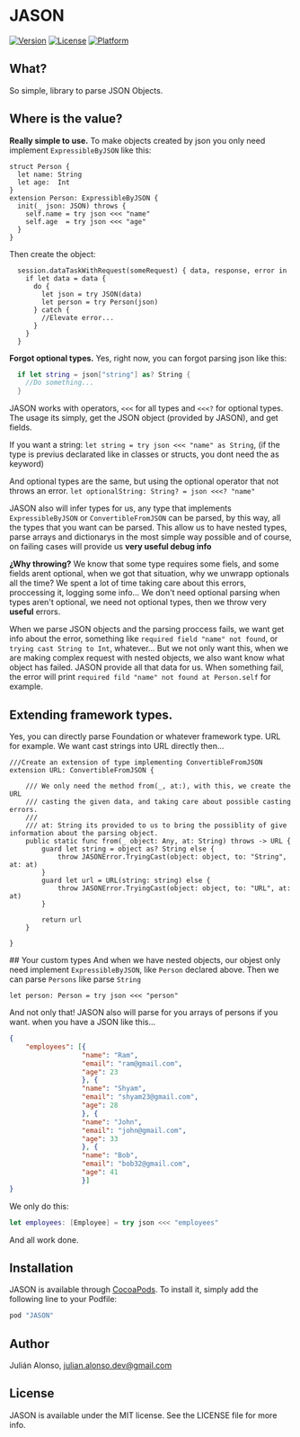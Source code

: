 # JASON

<!-- [![CI Status](http://img.shields.io/travis/julianAlonso/JASON.svg?style=flat)](https://travis-ci.org/julianAlonso/JASON) -->
[![Version](https://img.shields.io/cocoapods/v/JASON.svg?style=flat)](http://cocoapods.org/pods/JASON)
[![License](https://img.shields.io/cocoapods/l/JASON.svg?style=flat)](http://cocoapods.org/pods/JASON)
[![Platform](https://img.shields.io/cocoapods/p/JASON.svg?style=flat)](http://cocoapods.org/pods/JASON)

## What?
So simple, library to parse JSON Objects.

## Where is the value?

**Really simple to use.**
To make objects created by json you only need implement `ExpressibleByJSON` like this:
```
struct Person {
  let name: String
  let age:  Int
}
extension Person: ExpressibleByJSON {
  init(_ json: JSON) throws {
    self.name = try json <<< "name"
    self.age  = try json <<< "age"
  }
}
```

Then create the object:
```
  session.dataTaskWithRequest(someRequest) { data, response, error in
    if let data = data {
      do {
        let json = try JSON(data)
        let person = try Person(json)
      } catch {
        //Elevate error...
      }
    }
  }
```


**Forgot optional types.**
Yes, right now, you can forgot parsing json like this:
```swift
  if let string = json["string"] as? String {
    //Do something...
  }
```

JASON works with operators, `<<<` for all types and `<<<?` for optional types.
The usage its simply, get the JSON object (provided by JASON), and get fields.

If you want a string:
`let string = try json <<< "name" as String`, (if the type is previus declarated like in classes or structs, you dont need the as keyword)

And optional types are the same, but using the optional operator that not throws an error.
`let optionalString: String? = json <<<? "name"`

JASON also will infer types for us, any type that implements `ExpressibleByJSON` or `ConvertibleFromJSON` can be parsed, by this way, all the types that you want can be parsed.
This allow us to have nested types, parse arrays and dictionarys in the most simple way possible and of course, on failing cases will provide us **very useful debug info**

**¿Why throwing?**
We know that some type requires some fiels, and some fields arent optional, when we got that situation, why we unwrapp optionals all the time?
We spent a lot of time taking care about this errors, proccessing it, logging some info...
We don't need optional parsing when types aren't optional, we need not optional types, then we throw very **useful** errors.

When we parse JSON objects and the parsing proccess fails, we want get info about the error, something like `required field "name" not found`, or `trying cast String to Int`, whatever... But we not only want this, when we are making complex request  with nested objects, we also want know what object has failed. JASON provide all that data for us.
When something fail, the error will print `required fild "name" not found at Person.self` for example.

## Extending framework types.
Yes, you can directly parse Foundation or whatever framework type. URL for example. We want cast strings into URL directly then...
```
///Create an extension of type implementing ConvertibleFromJSON
extension URL: ConvertibleFromJSON {

    /// We only need the method from(_, at:), with this, we create the URL
    /// casting the given data, and taking care about possible casting errors.
    ///
    /// at: String its provided to us to bring the possiblity of give information about the parsing object.
    public static func from(_ object: Any, at: String) throws -> URL {
        guard let string = object as? String else {
            throw JASONError.TryingCast(object: object, to: "String", at: at)
        }
        guard let url = URL(string: string) else {
            throw JASONError.TryingCast(object: object, to: "URL", at: at)
        }

        return url
    }

}
```

## Your custom types
And when we have nested objects, our objest only need implement `ExpressibleByJSON`, like `Person` declared above.
Then we can parse `Persons` like parse `String`
```
let person: Person = try json <<< "person"
```

And not only that!
JASON also will parse for you arrays of persons if you want. when you have a JSON like this...
```json
{
    "employees": [{
                  "name": "Ram",
                  "email": "ram@gmail.com",
                  "age": 23
                  }, {
                  "name": "Shyam",
                  "email": "shyam23@gmail.com",
                  "age": 28
                  }, {
                  "name": "John",
                  "email": "john@gmail.com",
                  "age": 33
                  }, {
                  "name": "Bob",
                  "email": "bob32@gmail.com",
                  "age": 41
                  }]
}
```

We only do this:
```swift
let employees: [Employee] = try json <<< "employees"
```
And all work done.


## Installation

JASON is available through [CocoaPods](http://cocoapods.org). To install
it, simply add the following line to your Podfile:

```ruby
pod "JASON"
```

## Author

Julián Alonso, julian.alonso.dev@gmail.com

## License

JASON is available under the MIT license. See the LICENSE file for more info.
